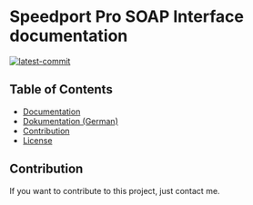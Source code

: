 # Speedport Pro SOAP Interface documentation

[![latest-commit](https://img.shields.io/github/last-commit/tb1402/speedport_pro_soap?color=red)](https://github.com/tb1402/speedport_pro_soap/)

## Table of Contents
- [Documentation](wiki)
- [Dokumentation (German)](wiki/deutsch)
- [Contribution](#contribution)
- [License](LICENSE)

## Contribution
If you want to contribute to this project, just contact me.
